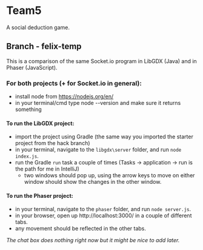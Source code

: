 # Team5
A social deduction game.

## Branch - felix-temp

This is a comparison of the same Socket.io program in LibGDX (Java) and in Phaser (JavaScript).

### For both projects (+ for Socket.io in general):
- install node from https://nodejs.org/en/
- in your terminal/cmd type node --version and make sure it returns something

#### To run the LibGDX project:
- import the project using Gradle (the same way you imported the starter project from the hack branch)
- in your terminal, navigate to the `libgdx\server` folder, and run `node index.js`.
- run the Gradle `run` task a couple of times (Tasks -> application -> run is the path for me in IntelliJ)
  - two windows should pop up, using the arrow keys to move on either window should show the changes in the other window.

#### To run the Phaser project:
- in your terminal, navigate to the `phaser` folder, and run `node server.js`.
- in your browser, open up http://localhost:3000/ in a couple of different tabs.
- any movement should be reflected in the other tabs.

_The chat box does nothing right now but it might be nice to add later._
